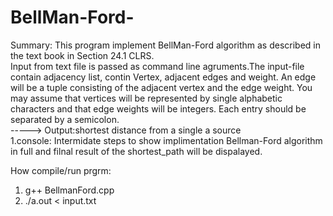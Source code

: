 # BellMan-Ford-
 Summary: 
 This program implement BellMan-Ford algorithm as described in the text book in Section 24.1 CLRS.   
 Input from text file is passed as command line agruments.The input-file contain adjacency list, contin Vertex, 
 adjacent edges and weight. An edge will be a tuple consisting of the adjacent vertex and the edge weight. 
 You may assume that vertices will be represented by single alphabetic characters and that edge weights will be integers. 
 Each entry should be separated by a semicolon.  
 -----> Output:shortest distance from a single a source       
 1.console: Intermidate steps to show implimentation Bellman-Ford algorithm in full and filnal result of the shortest_path 
 will be dispalayed.    
 
 How compile/run prgrm:    
 1. g++ BellmanFord.cpp  
 2. ./a.out < input.txt
